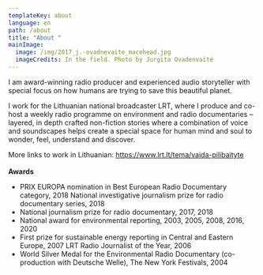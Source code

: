 ```yaml
---
templateKey: about
language: en
path: /about
title: "About "
mainImage:
  image: /img/2017_j.-ovadnevaite_macehead.jpg
  imageCredits: In the field. Photo by Jurgita Ovadenvaitė
---
```

I am award-winning radio producer and experienced audio storyteller with special focus on how humans are trying to save this beautiful planet.

I work for the Lithuanian national broadcaster LRT, where I produce and co-host a weekly radio programme on environment and radio documentaries – layered, in depth crafted non-fiction stories where a combination of voice and soundscapes helps create a special space for human mind and soul to wonder, feel, understand and discover.

More links to work in Lithuanian: https://www.lrt.lt/tema/vaida-pilibaityte \
\
**Awards** 

* PRIX EUROPA nomination in Best European Radio Documentary category, 2018  National investigative journalism prize for radio documentary series, 2018 
* National journalism prize for radio documentary, 2017, 2018
* National award for environmental reporting, 2003, 2005, 2008, 2016, 2020
* First prize for sustainable energy reporting in Central and Eastern Europe, 2007
  LRT Radio Journalist of the Year, 2006
* World Silver Medal for the Environmental Radio Documentary (co-production with Deutsche Welle), The New York Festivals, 2004